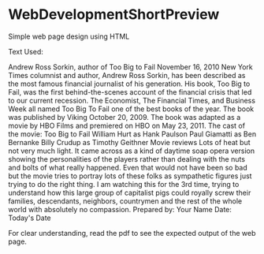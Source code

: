 # WebDevelopmentShortPreview
Simple web page design using HTML

Text Used:

Andrew Ross Sorkin, author of Too Big to Fail November 16, 2010 New York Times columnist and author, Andrew Ross Sorkin, has been described as the most famous financial journalist of his generation. His book, Too Big to Fail, was the first behind-the-scenes account of the financial crisis that led to our current recession. The Economist, The Financial Times, and Business Week all named Too Big To Fail one of the best books of the year. The book was published by Viking October 20, 2009. The book was adapted as a movie by HBO Films and premiered on HBO on May 23, 2011. The cast of the movie: Too Big to Fail William Hurt as Hank Paulson Paul Giamatti as Ben Bernanke Billy Crudup as Timothy Geithner Movie reviews Lots of heat but not very much light. It came across as a kind of daytime soap opera version showing the personalities of the players rather than dealing with the nuts and bolts of what really happened. Even that would not have been so bad but the movie tries to portray lots of these folks as sympathetic figures just trying to do the right thing. I am watching this for the 3rd time, trying to understand how this large group of capitalist pigs could royally screw their families, descendants, neighbors, countrymen and the rest of the whole world with absolutely no compassion. Prepared by: Your Name Date: Today's Date

For clear understanding, read the pdf to see the expected output of the web page.
